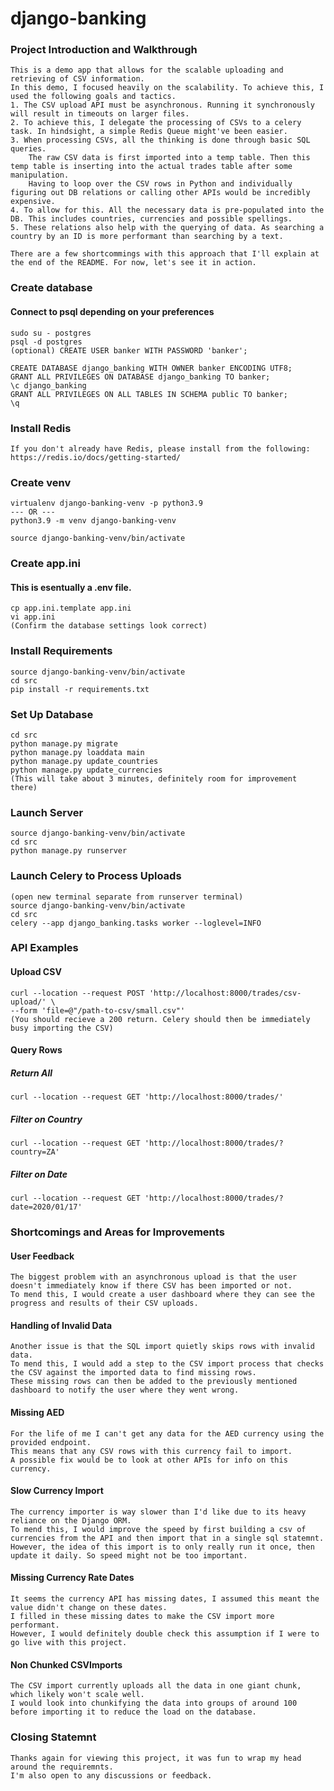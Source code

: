 # django-banking

### Project Introduction and Walkthrough
    This is a demo app that allows for the scalable uploading and retrieving of CSV information.
    In this demo, I focused heavily on the scalability. To achieve this, I used the following goals and tactics. 
    1. The CSV upload API must be asynchronous. Running it synchronously will result in timeouts on larger files.
    2. To achieve this, I delegate the processing of CSVs to a celery task. In hindsight, a simple Redis Queue might've been easier.
    3. When processing CSVs, all the thinking is done through basic SQL queries. 
        The raw CSV data is first imported into a temp table. Then this temp table is inserting into the actual trades table after some manipulation.
        Having to loop over the CSV rows in Python and individually figuring out DB relations or calling other APIs would be incredibly expensive.
    4. To allow for this. All the necessary data is pre-populated into the DB. This includes countries, currencies and possible spellings.
    5. These relations also help with the querying of data. As searching a country by an ID is more performant than searching by a text.

    There are a few shortcommings with this approach that I'll explain at the end of the README. For now, let's see it in action.


### Create database

#### Connect to psql depending on your preferences
    sudo su - postgres
    psql -d postgres
    (optional) CREATE USER banker WITH PASSWORD 'banker';
    
    CREATE DATABASE django_banking WITH OWNER banker ENCODING UTF8;
    GRANT ALL PRIVILEGES ON DATABASE django_banking TO banker;
    \c django_banking
    GRANT ALL PRIVILEGES ON ALL TABLES IN SCHEMA public TO banker;
    \q


### Install Redis
    If you don't already have Redis, please install from the following:
    https://redis.io/docs/getting-started/


### Create venv
    virtualenv django-banking-venv -p python3.9
    --- OR ---
    python3.9 -m venv django-banking-venv
    
    source django-banking-venv/bin/activate


### Create app.ini

#### This is esentually a .env file.
    cp app.ini.template app.ini
    vi app.ini
    (Confirm the database settings look correct)


### Install Requirements
    source django-banking-venv/bin/activate
    cd src
    pip install -r requirements.txt


### Set Up Database
    cd src
    python manage.py migrate
    python manage.py loaddata main
    python manage.py update_countries
    python manage.py update_currencies
    (This will take about 3 minutes, definitely room for improvement there)


### Launch Server
    source django-banking-venv/bin/activate
    cd src
    python manage.py runserver


### Launch Celery to Process Uploads
    (open new terminal separate from runserver terminal)
    source django-banking-venv/bin/activate
    cd src
    celery --app django_banking.tasks worker --loglevel=INFO


### API Examples

#### Upload CSV
    curl --location --request POST 'http://localhost:8000/trades/csv-upload/' \
    --form 'file=@"/path-to-csv/small.csv"'
    (You should recieve a 200 return. Celery should then be immediately busy importing the CSV)

#### Query Rows

##### Return All
    curl --location --request GET 'http://localhost:8000/trades/'

##### Filter on Country
    curl --location --request GET 'http://localhost:8000/trades/?country=ZA'

##### Filter on Date
    curl --location --request GET 'http://localhost:8000/trades/?date=2020/01/17'



### Shortcomings and Areas for Improvements

#### User Feedback
    The biggest problem with an asynchronous upload is that the user doesn't immediately know if there CSV has been imported or not.
    To mend this, I would create a user dashboard where they can see the progress and results of their CSV uploads.

#### Handling of Invalid Data
    Another issue is that the SQL import quietly skips rows with invalid data.
    To mend this, I would add a step to the CSV import process that checks the CSV against the imported data to find missing rows.
    These missing rows can then be added to the previously mentioned dashboard to notify the user where they went wrong.

#### Missing AED
    For the life of me I can't get any data for the AED currency using the provided endpoint.
    This means that any CSV rows with this currency fail to import.
    A possible fix would be to look at other APIs for info on this currency.

#### Slow Currency Import
    The currency importer is way slower than I'd like due to its heavy reliance on the Django ORM.
    To mend this, I would improve the speed by first building a csv of currencies from the API and then import that in a single sql statemnt.
    However, the idea of this import is to only really run it once, then update it daily. So speed might not be too important.

#### Missing Currency Rate Dates
    It seems the currency API has missing dates, I assumed this meant the value didn't change on these dates.
    I filled in these missing dates to make the CSV import more performant.
    However, I would definitely double check this assumption if I were to go live with this project.

#### Non Chunked CSVImports
    The CSV import currently uploads all the data in one giant chunk, which likely won't scale well.
    I would look into chunkifying the data into groups of around 100 before importing it to reduce the load on the database.


### Closing Statemnt
    Thanks again for viewing this project, it was fun to wrap my head around the requiremnts.
    I'm also open to any discussions or feedback.
